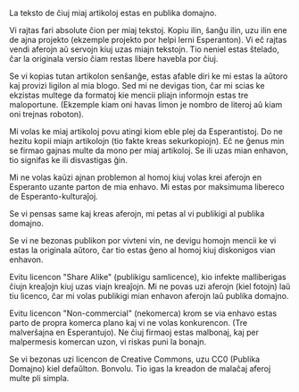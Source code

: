 La teksto de ĉiuj miaj artikoloj estas en publika domajno.

Vi rajtas fari absolute ĉion per miaj tekstoj. Kopiu ilin, ŝanĝu ilin, uzu ilin ene de ajna projekto (ekzemple projekto por helpi lerni Esperanton). Vi eĉ rajtas vendi aferojn aŭ servojn kiuj uzas miajn tekstojn. Tio neniel estas ŝtelado, ĉar la originala versio ĉiam restas libere havebla por ĉiuj.

Se vi kopias tutan artikolon senŝanĝe, estas afable diri ke mi estas la aŭtoro kaj provizi ligilon al mia blogo. Sed mi ne devigas tion, ĉar mi scias ke ekzistas multege da formatoj kie mencii pliajn informojn estas tre maloportune. (Ekzemple kiam oni havas limon je nombro de literoj aŭ kiam oni trejnas roboton).

Mi volas ke miaj artikoloj povu atingi kiom eble plej da Esperantistoj. Do ne hezitu kopii miajn artikolojn (tio fakte kreas sekurkopiojn). Eĉ ne ĝenus min se firmao gajnas multe da mono per miaj artikoloj. Se ili uzas mian enhavon, tio signifas ke ili disvastigas ĝin.

Mi ne volas kaŭzi ajnan problemon al homoj kiuj volas krei aferojn en Esperanto uzante parton de mia enhavo. Mi estas por maksimuma libereco de Esperanto-kulturaĵoj.

Se vi pensas same kaj kreas aferojn, mi petas al vi publikigi al publika domajno. 

Se vi ne bezonas publikon por vivteni vin, ne devigu homojn mencii ke vi estas la originala aŭtoro, ĉar tio estas ĝeno al homoj kiuj diskonigos vian enhavon.

Evitu licencon "Share Alike" (publikigu samlicence), kio infekte malliberigas ĉiujn kreaĵojn kiuj uzas viajn kreaĵojn. Mi ne povas uzi aferojn (kiel fotojn) laŭ tiu licenco, ĉar mi volas publikigi mian enhavon aferojn laŭ publika domajno.

Evitu licencon "Non-commercial" (nekomerca) krom se via enhavo estas parto de propra komerca plano kaj vi ne volas konkurencon. (Tre malverŝajna en Esperantujo). Ne ĉiuj firmaoj estas malbonaj, kaj per malpermesis komercan uzon, vi riskas puni la bonajn.

Se vi bezonas uzi licencon de Creative Commons, uzu CC0 (Publika Domajno) kiel defaŭlton. Bonvolu. Tio igas la kreadon de malaĉaj aferoj multe pli simpla.